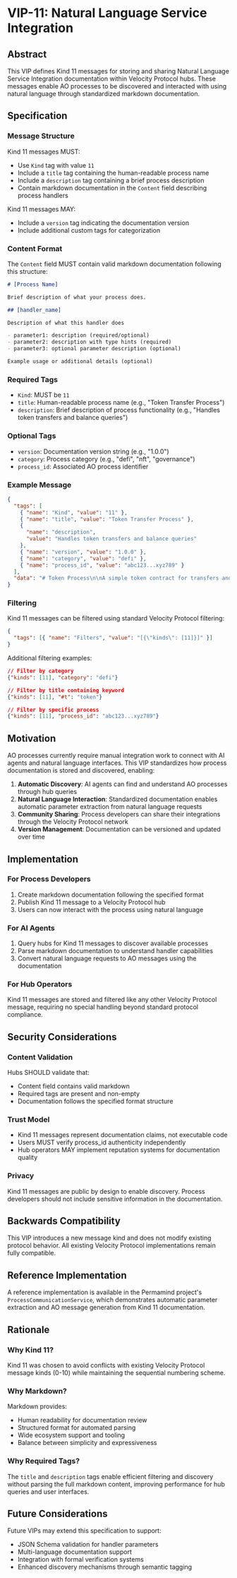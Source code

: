 # VIP-11: Natural Language Service Integration

## Abstract

This VIP defines Kind 11 messages for storing and sharing Natural Language Service Integration documentation within Velocity Protocol hubs. These messages enable AO processes to be discovered and interacted with using natural language through standardized markdown documentation.

## Specification

### Message Structure

Kind 11 messages MUST:

- Use `Kind` tag with value `11`
- Include a `title` tag containing the human-readable process name
- Include a `description` tag containing a brief process description
- Contain markdown documentation in the `Content` field describing process handlers

Kind 11 messages MAY:

- Include a `version` tag indicating the documentation version
- Include additional custom tags for categorization

### Content Format

The `Content` field MUST contain valid markdown documentation following this structure:

```markdown
# [Process Name]

Brief description of what your process does.

## [handler_name]

Description of what this handler does

- parameter1: description (required/optional)
- parameter2: description with type hints (required)
- parameter3: optional parameter description (optional)

Example usage or additional details (optional)
```

### Required Tags

- `Kind`: MUST be `11`
- `title`: Human-readable process name (e.g., "Token Transfer Process")
- `description`: Brief description of process functionality (e.g., "Handles token transfers and balance queries")

### Optional Tags

- `version`: Documentation version string (e.g., "1.0.0")
- `category`: Process category (e.g., "defi", "nft", "governance")
- `process_id`: Associated AO process identifier

### Example Message

```json
{
  "tags": [
    { "name": "Kind", "value": "11" },
    { "name": "title", "value": "Token Transfer Process" },
    {
      "name": "description",
      "value": "Handles token transfers and balance queries"
    },
    { "name": "version", "value": "1.0.0" },
    { "name": "category", "value": "defi" },
    { "name": "process_id", "value": "abc123...xyz789" }
  ],
  "data": "# Token Process\n\nA simple token contract for transfers and balance queries.\n\n## transfer\n\nTransfer tokens from your account to another user\n\n- recipient: wallet address to send tokens to (required)\n- amount: number of tokens to transfer (required)\n- memo: optional message to include with transfer (optional)\n\n## balance\n\nGet the current token balance for an account\n\n- account: wallet address to check balance (optional, defaults to caller)"
}
```

### Filtering

Kind 11 messages can be filtered using standard Velocity Protocol filtering:

```json
{
  "tags": [{ "name": "Filters", "value": "[{\"kinds\": [11]}]" }]
}
```

Additional filtering examples:

```json
// Filter by category
{"kinds": [11], "category": "defi"}

// Filter by title containing keyword
{"kinds": [11], "#t": "token"}

// Filter by specific process
{"kinds": [11], "process_id": "abc123...xyz789"}
```

## Motivation

AO processes currently require manual integration work to connect with AI agents and natural language interfaces. This VIP standardizes how process documentation is stored and discovered, enabling:

1. **Automatic Discovery**: AI agents can find and understand AO processes through hub queries
2. **Natural Language Interaction**: Standardized documentation enables automatic parameter extraction from natural language requests
3. **Community Sharing**: Process developers can share their integrations through the Velocity Protocol network
4. **Version Management**: Documentation can be versioned and updated over time

## Implementation

### For Process Developers

1. Create markdown documentation following the specified format
2. Publish Kind 11 message to a Velocity Protocol hub
3. Users can now interact with the process using natural language

### For AI Agents

1. Query hubs for Kind 11 messages to discover available processes
2. Parse markdown documentation to understand handler capabilities
3. Convert natural language requests to AO messages using the documentation

### For Hub Operators

Kind 11 messages are stored and filtered like any other Velocity Protocol message, requiring no special handling beyond standard protocol compliance.

## Security Considerations

### Content Validation

Hubs SHOULD validate that:

- Content field contains valid markdown
- Required tags are present and non-empty
- Documentation follows the specified format structure

### Trust Model

- Kind 11 messages represent documentation claims, not executable code
- Users MUST verify process_id authenticity independently
- Hub operators MAY implement reputation systems for documentation quality

### Privacy

Kind 11 messages are public by design to enable discovery. Process developers should not include sensitive information in the documentation.

## Backwards Compatibility

This VIP introduces a new message kind and does not modify existing protocol behavior. All existing Velocity Protocol implementations remain fully compatible.

## Reference Implementation

A reference implementation is available in the Permamind project's `ProcessCommunicationService`, which demonstrates automatic parameter extraction and AO message generation from Kind 11 documentation.

## Rationale

### Why Kind 11?

Kind 11 was chosen to avoid conflicts with existing Velocity Protocol message kinds (0-10) while maintaining the sequential numbering scheme.

### Why Markdown?

Markdown provides:

- Human readability for documentation review
- Structured format for automated parsing
- Wide ecosystem support and tooling
- Balance between simplicity and expressiveness

### Why Required Tags?

The `title` and `description` tags enable efficient filtering and discovery without parsing the full markdown content, improving performance for hub queries and user interfaces.

## Future Considerations

Future VIPs may extend this specification to support:

- JSON Schema validation for handler parameters
- Multi-language documentation support
- Integration with formal verification systems
- Enhanced discovery mechanisms through semantic tagging
